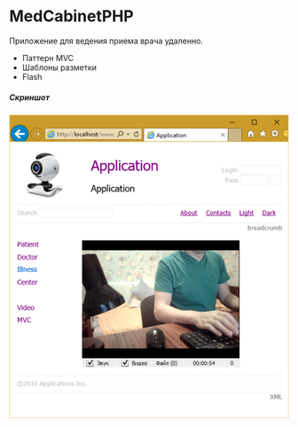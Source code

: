 # MedCabinetPHP
Приложение для ведения приема врача удаленно.
<p>
<ul>
<li>Паттерн MVC</li> 
<li>Шаблоны разметки</li>
<li>Flash</li>
</ul>
</p>
<p>
<h5>Скриншот</h5>
<img src="1.png" />
</p>
